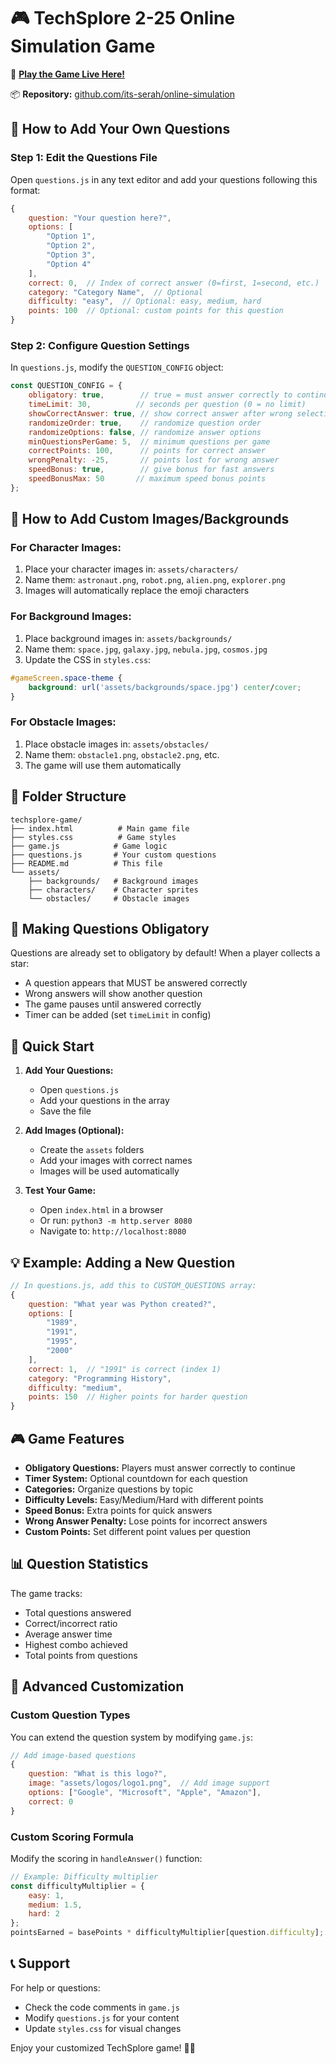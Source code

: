 # 🎮 TechSplore 2-25 Online Simulation Game

🎯 **[Play the Game Live Here!](https://its-serah.github.io/online-simulation/)**

📦 **Repository:** [github.com/its-serah/online-simulation](https://github.com/its-serah/online-simulation)

## 📝 How to Add Your Own Questions

### Step 1: Edit the Questions File
Open `questions.js` in any text editor and add your questions following this format:

```javascript
{
    question: "Your question here?",
    options: [
        "Option 1",
        "Option 2", 
        "Option 3",
        "Option 4"
    ],
    correct: 0,  // Index of correct answer (0=first, 1=second, etc.)
    category: "Category Name",  // Optional
    difficulty: "easy",  // Optional: easy, medium, hard
    points: 100  // Optional: custom points for this question
}
```

### Step 2: Configure Question Settings
In `questions.js`, modify the `QUESTION_CONFIG` object:

```javascript
const QUESTION_CONFIG = {
    obligatory: true,        // true = must answer correctly to continue
    timeLimit: 30,          // seconds per question (0 = no limit)
    showCorrectAnswer: true, // show correct answer after wrong selection
    randomizeOrder: true,    // randomize question order
    randomizeOptions: false, // randomize answer options
    minQuestionsPerGame: 5,  // minimum questions per game
    correctPoints: 100,      // points for correct answer
    wrongPenalty: -25,       // points lost for wrong answer
    speedBonus: true,        // give bonus for fast answers
    speedBonusMax: 50       // maximum speed bonus points
};
```

## 🎨 How to Add Custom Images/Backgrounds

### For Character Images:
1. Place your character images in: `assets/characters/`
2. Name them: `astronaut.png`, `robot.png`, `alien.png`, `explorer.png`
3. Images will automatically replace the emoji characters

### For Background Images:
1. Place background images in: `assets/backgrounds/`
2. Name them: `space.jpg`, `galaxy.jpg`, `nebula.jpg`, `cosmos.jpg`
3. Update the CSS in `styles.css`:

```css
#gameScreen.space-theme {
    background: url('assets/backgrounds/space.jpg') center/cover;
}
```

### For Obstacle Images:
1. Place obstacle images in: `assets/obstacles/`
2. Name them: `obstacle1.png`, `obstacle2.png`, etc.
3. The game will use them automatically

## 📁 Folder Structure
```
techsplore-game/
├── index.html          # Main game file
├── styles.css          # Game styles
├── game.js            # Game logic
├── questions.js       # Your custom questions
├── README.md          # This file
└── assets/
    ├── backgrounds/   # Background images
    ├── characters/    # Character sprites
    └── obstacles/     # Obstacle images
```

## 🎯 Making Questions Obligatory

Questions are already set to obligatory by default! When a player collects a star:
- A question appears that MUST be answered correctly
- Wrong answers will show another question
- The game pauses until answered correctly
- Timer can be added (set `timeLimit` in config)

## 🚀 Quick Start

1. **Add Your Questions:**
   - Open `questions.js`
   - Add your questions in the array
   - Save the file

2. **Add Images (Optional):**
   - Create the `assets` folders
   - Add your images with correct names
   - Images will be used automatically

3. **Test Your Game:**
   - Open `index.html` in a browser
   - Or run: `python3 -m http.server 8080`
   - Navigate to: `http://localhost:8080`

## 💡 Example: Adding a New Question

```javascript
// In questions.js, add this to CUSTOM_QUESTIONS array:
{
    question: "What year was Python created?",
    options: [
        "1989",
        "1991", 
        "1995",
        "2000"
    ],
    correct: 1,  // "1991" is correct (index 1)
    category: "Programming History",
    difficulty: "medium",
    points: 150  // Higher points for harder question
}
```

## 🎮 Game Features

- **Obligatory Questions:** Players must answer correctly to continue
- **Timer System:** Optional countdown for each question
- **Categories:** Organize questions by topic
- **Difficulty Levels:** Easy/Medium/Hard with different points
- **Speed Bonus:** Extra points for quick answers
- **Wrong Answer Penalty:** Lose points for incorrect answers
- **Custom Points:** Set different point values per question

## 📊 Question Statistics

The game tracks:
- Total questions answered
- Correct/incorrect ratio
- Average answer time
- Highest combo achieved
- Total points from questions

## 🔧 Advanced Customization

### Custom Question Types
You can extend the question system by modifying `game.js`:

```javascript
// Add image-based questions
{
    question: "What is this logo?",
    image: "assets/logos/logo1.png",  // Add image support
    options: ["Google", "Microsoft", "Apple", "Amazon"],
    correct: 0
}
```

### Custom Scoring Formula
Modify the scoring in `handleAnswer()` function:

```javascript
// Example: Difficulty multiplier
const difficultyMultiplier = {
    easy: 1,
    medium: 1.5,
    hard: 2
};
pointsEarned = basePoints * difficultyMultiplier[question.difficulty];
```

## 📞 Support

For help or questions:
- Check the code comments in `game.js`
- Modify `questions.js` for your content
- Update `styles.css` for visual changes

Enjoy your customized TechSplore game! 🎯✨
